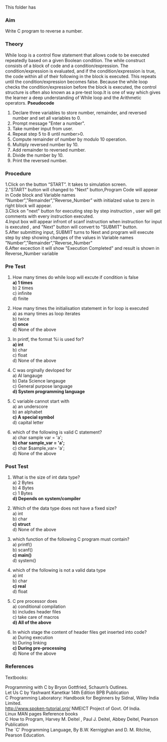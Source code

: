 This folder has 
### Aim
Write C program to reverse a number. 
### Theory
While loop is a control flow statement that allows code to be executed repeatedly based on a given Boolean condition. The while construct consists of a block of code and a condition/expression. The condition/expression is evaluated, and if the condition/expression is true, the code within all of their following in the block is executed. This repeats until the condition/expression becomes false. Because the while loop checks the condition/expression before the block is executed, the control structure is often also known as a pre-test loop.It is one of way which gives the learner a deep understanding of While loop and the Arithmetic operators.
<b>Pseudocode</b>
1. Declare three variables to store number, remainder, and reversed number and set all variables to 0.
2. Prompt message "Enter a number".
3. Take number input from user.
4. Repeat step 5 to 8 until number>0.
5. Compute remainder of number by modulo 10 operation.
6. Multiply reversed number by 10.
7. Add remainder to reversed number.
8. Divide the number by 10.
9. Print the reversed number.
### Procedure
1.Click on the button “START”. It takes to simulation screen.<br>
2."START" button will changed to "Next" button,Program Code will appear in Code block and Variable names "Number","Remainder","Reverse_Number" with initialzed value to zero in right block will appear.<br>
3.Click on "next" button for executing step by step instruction , user will get comments with every instruction executed.<br>
4.Input box will appear infront of scanf instruction when instruction for input is executed , and "Next" button will convert to "SUBMIT" button.<br>
5.After submitting input, SUBMIT turns to Next and program will execute step by step showing changes of the values in Variable names "Number","Remainder","Reverse_Number"<br>
6.After excection it will show "Execution Completed" and result is shown in Reverse_Number variable<br>

### Pre Test
1) How many times do while loop will excute if condition is false <br>
<b>a) 1 times<br></b>
b) 2 times<br>
c) infinite<br>
d) finite<br>

2) How many times the initialisation statement in for loop is executed<br>
a) as many times as loop iterates<br>
b) twice<br>
<b>c) once<br></b>
d) None of the above<br>

3) In printf, the format %i is used for? <br>
<b>a) int</b><br>
b) char<br>
c) float<br>
d) None of the above<br>

4) C was orginally devloped for<br>
a) AI langauge<br>
b) Data Science langauge<br>
c) General purpose language<br>
<b>d) System programming language </b><br>

5) C variable cannot start with <br>
a) an underscore<br>
b) an alphabet<br>
<b>c) A special symbol</b><br>
d) capital letter<br>

6) which of the following is valid C statement?<br>
a) char sample var = 'a';<br>
<b>b) char sample_var = 'a';<br></b>
c) char $sample_var= 'a';<br>
d) None of the above<br>
### Post Test
1) What is the size of int data type?<br>
a) 2 Bytes<br>
b) 4 Bytes<br>
c) 1 Bytes<br>
<b>d) Depends on system/compiler </b><br>

2) Which of the data type does not have a fixed size?<br>
a) int<br>
b) char<br>
<b>c) struct</b><br>
d) None of the above<br>

3) which function of the following C program must contain?<br>
a) printf()<br>
b) scanf()<br>
<b>c) main()</b><br>
d) system()<br>

4) which of the following is not a valid data type<br>
a) int<br>
b) char<br>
<b>c) real</b><br>
d) float<br>

5) C pre processor does<br>
a) conditional compilation<br>
b) includes header files<br>
c) take care of macros<br>
<b>d) All of the above</b><br>

6) In which stage the content of header files get inserted into code?<br>
a) During execution<br>
b) During linking<br>
<b>c) During pre-processing</b><br>
d) None of the above<br>

### References
Textbooks:

Programming with C by Bryon Gottfried, Schaum’s Outlines.<br>
Let Us C by Yashwant Kanetkar 14th Edition BPB Publication<br>
C Programming Laboratory: Handbook for Beginners by Sidnal, Wiley India Limited.<br>
http://www.spoken-tutorial.org/ NMEICT Project of Govt. Of India.<br>
Linux MAN pages Reference books<br>
C How to Program, Harvey M. Deitel , Paul J. Deitel, Abbey Deitel, Pearson Publication<br>
The `C' Programming Language, By B.W. Kernigghan and D. M. Ritchie, Pearson Education.<br>

